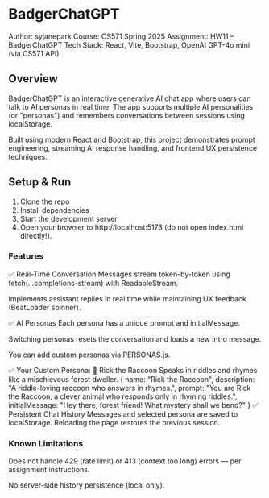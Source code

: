 # BadgerChatGPT

Author: syjanepark
Course: CS571 Spring 2025
Assignment: HW11 – BadgerChatGPT
Tech Stack: React, Vite, Bootstrap, OpenAI GPT-4o mini (via CS571 API)

## Overview
BadgerChatGPT is an interactive generative AI chat app where users can talk to AI personas in real time. The app supports multiple AI personalities (or "personas") and remembers conversations between sessions using localStorage.

Built using modern React and Bootstrap, this project demonstrates prompt engineering, streaming AI response handling, and frontend UX persistence techniques.

## Setup & Run

1. Clone the repo
2. Install dependencies
3. Start the development server
4. Open your browser to http://localhost:5173 (do not open index.html directly!).


### Features

✅ Real-Time Conversation
Messages stream token-by-token using fetch(...completions-stream) with ReadableStream.

Implements assistant replies in real time while maintaining UX feedback (BeatLoader spinner).

✅ AI Personas
Each persona has a unique prompt and initialMessage.

Switching personas resets the conversation and loads a new intro message.

You can add custom personas via PERSONAS.js.

✅ Your Custom Persona: 🦝 Rick the Raccoon
Speaks in riddles and rhymes like a mischievous forest dweller.
{
  name: "Rick the Raccoon",
  description: "A riddle-loving raccoon who answers in rhymes.",
  prompt: "You are Rick the Raccoon, a clever animal who responds only in rhyming riddles.",
  initialMessage: "Hey there, forest friend! What mystery shall we bend?"
}
✅ Persistent Chat History
Messages and selected persona are saved to localStorage.
Reloading the page restores the previous session.


### Known Limitations

Does not handle 429 (rate limit) or 413 (context too long) errors — per assignment instructions.

No server-side history persistence (local only).

